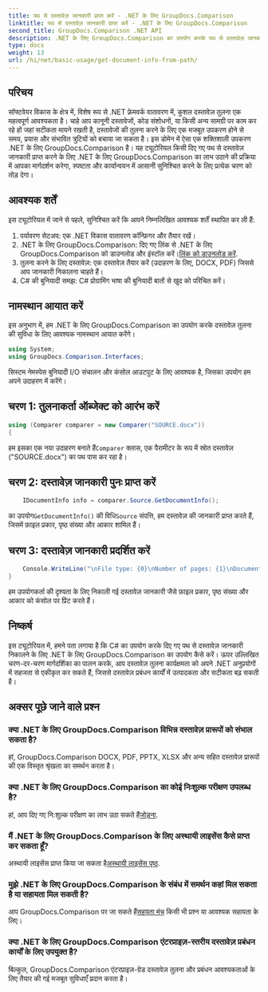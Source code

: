 ```yaml
---
title: पथ से दस्तावेज़ जानकारी प्राप्त करें - .NET के लिए GroupDocs.Comparison
linktitle: पथ से दस्तावेज़ जानकारी प्राप्त करें - .NET के लिए GroupDocs.Comparison
second_title: GroupDocs.Comparison .NET API
description: .NET के लिए GroupDocs.Comparison का उपयोग करके पथ से दस्तावेज़ जानकारी निकालने का तरीका जानें। C# में कुशल दस्तावेज़ प्रबंधन के लिए आसान चरण।
type: docs
weight: 13
url: /hi/net/basic-usage/get-document-info-from-path/
---
```

## परिचय
सॉफ्टवेयर विकास के क्षेत्र में, विशेष रूप से .NET फ्रेमवर्क वातावरण में, कुशल दस्तावेज़ तुलना एक महत्वपूर्ण आवश्यकता है। चाहे आप कानूनी दस्तावेजों, कोड संशोधनों, या किसी अन्य सामग्री पर काम कर रहे हों जहां सटीकता मायने रखती है, दस्तावेजों की तुलना करने के लिए एक मजबूत उपकरण होने से समय, प्रयास और संभावित त्रुटियों को बचाया जा सकता है। इस डोमेन में ऐसा एक शक्तिशाली उपकरण .NET के लिए GroupDocs.Comparison है। यह ट्यूटोरियल किसी दिए गए पथ से दस्तावेज़ जानकारी प्राप्त करने के लिए .NET के लिए GroupDocs.Comparison का लाभ उठाने की प्रक्रिया में आपका मार्गदर्शन करेगा, स्पष्टता और कार्यान्वयन में आसानी सुनिश्चित करने के लिए प्रत्येक चरण को तोड़ देगा।
## आवश्यक शर्तें
इस ट्यूटोरियल में जाने से पहले, सुनिश्चित करें कि आपने निम्नलिखित आवश्यक शर्तें स्थापित कर ली हैं:
1. पर्यावरण सेटअप: एक .NET विकास वातावरण कॉन्फ़िगर और तैयार रखें।
2.  .NET के लिए GroupDocs.Comparison: दिए गए लिंक से .NET के लिए GroupDocs.Comparison को डाउनलोड और इंस्टॉल करें।[लिंक को डाउनलोड करें](https://releases.groupdocs.com/comparison/net/).
3. तुलना करने के लिए दस्तावेज़: एक दस्तावेज़ तैयार करें (उदाहरण के लिए, DOCX, PDF) जिससे आप जानकारी निकालना चाहते हैं।
4. C# की बुनियादी समझ: C# प्रोग्रामिंग भाषा की बुनियादी बातों से खुद को परिचित करें।

## नामस्थान आयात करें
इस अनुभाग में, हम .NET के लिए GroupDocs.Comparison का उपयोग करके दस्तावेज़ तुलना की सुविधा के लिए आवश्यक नामस्थान आयात करेंगे।
```csharp
using System;
using GroupDocs.Comparison.Interfaces;
```

सिस्टम नेमस्पेस बुनियादी I/O संचालन और कंसोल आउटपुट के लिए आवश्यक है, जिसका उपयोग हम अपने उदाहरण में करेंगे।

## चरण 1: तुलनाकर्ता ऑब्जेक्ट को आरंभ करें
```csharp
using (Comparer comparer = new Comparer("SOURCE.docx"))
{
```
 हम इसका एक नया उदाहरण बनाते हैं`Comparer` क्लास, एक पैरामीटर के रूप में स्रोत दस्तावेज़ ("SOURCE.docx") का पथ पास कर रहा है।
## चरण 2: दस्तावेज़ जानकारी पुनः प्राप्त करें
```csharp
    IDocumentInfo info = comparer.Source.GetDocumentInfo();
```
 का उपयोग`GetDocumentInfo()` की विधि`Source` संपत्ति, हम दस्तावेज़ की जानकारी प्राप्त करते हैं, जिसमें फ़ाइल प्रकार, पृष्ठ संख्या और आकार शामिल हैं।
## चरण 3: दस्तावेज़ जानकारी प्रदर्शित करें
```csharp
    Console.WriteLine("\nFile type: {0}\nNumber of pages: {1}\nDocument size: {2} bytes", info.FileType, info.PageCount, info.Size);
}
```
हम उपयोगकर्ता की दृश्यता के लिए निकाली गई दस्तावेज़ जानकारी जैसे फ़ाइल प्रकार, पृष्ठ संख्या और आकार को कंसोल पर प्रिंट करते हैं।

## निष्कर्ष
इस ट्यूटोरियल में, हमने पता लगाया है कि C# का उपयोग करके दिए गए पथ से दस्तावेज़ जानकारी निकालने के लिए .NET के लिए GroupDocs.Comparison का उपयोग कैसे करें। ऊपर उल्लिखित चरण-दर-चरण मार्गदर्शिका का पालन करके, आप दस्तावेज़ तुलना कार्यक्षमता को अपने .NET अनुप्रयोगों में सहजता से एकीकृत कर सकते हैं, जिससे दस्तावेज़ प्रबंधन कार्यों में उत्पादकता और सटीकता बढ़ सकती है।
## अक्सर पूछे जाने वाले प्रश्न
### क्या .NET के लिए GroupDocs.Comparison विभिन्न दस्तावेज़ प्रारूपों को संभाल सकता है?
हां, GroupDocs.Comparison DOCX, PDF, PPTX, XLSX और अन्य सहित दस्तावेज़ प्रारूपों की एक विस्तृत श्रृंखला का समर्थन करता है।
### क्या .NET के लिए GroupDocs.Comparison का कोई निःशुल्क परीक्षण उपलब्ध है?
 हां, आप दिए गए नि:शुल्क परीक्षण का लाभ उठा सकते हैं[जोड़ना](https://releases.groupdocs.com/).
### मैं .NET के लिए GroupDocs.Comparison के लिए अस्थायी लाइसेंस कैसे प्राप्त कर सकता हूँ?
 अस्थायी लाइसेंस प्राप्त किया जा सकता है[अस्थायी लाइसेंस पृष्ठ](https://purchase.groupdocs.com/temporary-license/).
### मुझे .NET के लिए GroupDocs.Comparison के संबंध में समर्थन कहां मिल सकता है या सहायता मिल सकती है?
 आप GroupDocs.Comparison पर जा सकते हैं[सहयता मंच](https://forum.groupdocs.com/c/comparison/12) किसी भी प्रश्न या आवश्यक सहायता के लिए।
### क्या .NET के लिए GroupDocs.Comparison एंटरप्राइज़-स्तरीय दस्तावेज़ प्रबंधन कार्यों के लिए उपयुक्त है?
बिल्कुल, GroupDocs.Comparison एंटरप्राइज़-ग्रेड दस्तावेज़ तुलना और प्रबंधन आवश्यकताओं के लिए तैयार की गई मजबूत सुविधाएँ प्रदान करता है।